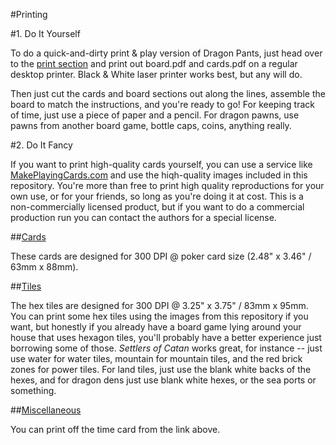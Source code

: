 #Printing

#1. Do It Yourself

To do a quick-and-dirty print & play version of Dragon Pants, just head over to the [print section](https://github.com/larsiusprime/boardgames/tree/master/dragon_pants/print)
and print out board.pdf and cards.pdf on a regular desktop printer. Black & White laser printer works best, but any will do.

Then just cut the cards and board sections out along the lines, assemble the board to match the instructions, and you're ready to go! For keeping track of time, just use a piece of paper and a pencil. For dragon pawns, use pawns from another board game, bottle caps, coins, anything really.

#2. Do It Fancy

If you want to print high-quality cards yourself, you can use a service like [MakePlayingCards.com](http://www.makeplayingcards.com/) and use the hiqh-quality images included in this repository. You're more than free to print high quality reproductions for your own use, or for your friends, so long as you're doing it at cost. This is a non-commercially licensed product, but if you want to do a commercial production run you can contact the authors for a special license.

##[Cards](https://github.com/larsiusprime/boardgames/tree/master/dragon_pants/print/cards)

These cards are designed for 300 DPI @ poker card size (2.48" x 3.46" / 63mm x 88mm).

##[Tiles](https://github.com/larsiusprime/boardgames/tree/master/dragon_pants/print/tiles)

The hex tiles are designed for 300 DPI @ 3.25" x 3.75" / 83mm x 95mm. You can print some hex tiles using the images from this repository if you want, but honestly if you already have a board game lying around your house that uses hexagon tiles, you'll probably have a better experience just borrowing some of those. *Settlers of Catan* works great, for instance -- just use water for water tiles, mountain for mountain tiles, and the red brick zones for power tiles. For land tiles, just use the blank white backs of the hexes, and for dragon dens just use blank white hexes, or the sea ports or something.

##[Miscellaneous](https://github.com/larsiusprime/boardgames/tree/master/dragon_pants/print/misc)

You can print off the time card from the link above.
